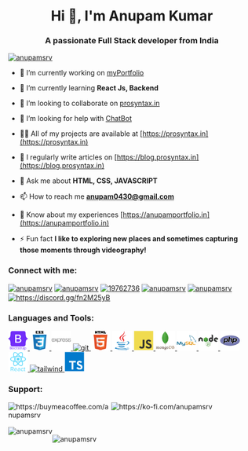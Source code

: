 <h1 align="center">Hi 👋, I'm Anupam Kumar</h1>
<h3 align="center">A passionate Full Stack developer from India</h3>

<p align="left"> <a href="https://github.com/ryo-ma/github-profile-trophy"><img src="https://github-profile-trophy.vercel.app/?username=anupamsrv" alt="anupamsrv" /></a> </p>

- 🔭 I’m currently working on [myPortfolio](httphttps://github.com/anupamsrv/myPortfolio.gits://github.com/anupamsrv/prosyntax.in.git)

- 🌱 I’m currently learning **React Js, Backend**

- 👯 I’m looking to collaborate on [prosyntax.in](https://github.com/anupamsrv/prosyntax.in.git)

- 🤝 I’m looking for help with [ChatBot](https://github.com/anupamsrv/Chatbot.git)

- 👨‍💻 All of my projects are available at [https://prosyntax.in](https://prosyntax.in)

- 📝 I regularly write articles on [https://blog.prosyntax.in](https://blog.prosyntax.in)

- 💬 Ask me about **HTML, CSS, JAVASCRIPT**

- 📫 How to reach me **anupam0430@gmail.com**

- 📄 Know about my experiences [https://anupamportfolio.in](https://anupamportfolio.in)

- ⚡ Fun fact **I like to exploring new places and sometimes capturing those moments through videography!**

<h3 align="left">Connect with me:</h3>
<p align="left">
<a href="https://twitter.com/anupamsrv" target="blank"><img align="center" src="https://raw.githubusercontent.com/rahuldkjain/github-profile-readme-generator/master/src/images/icons/Social/twitter.svg" alt="anupamsrv" height="30" width="40" /></a>
<a href="https://linkedin.com/in/anupamsrv" target="blank"><img align="center" src="https://raw.githubusercontent.com/rahuldkjain/github-profile-readme-generator/master/src/images/icons/Social/linked-in-alt.svg" alt="anupamsrv" height="30" width="40" /></a>
<a href="https://stackoverflow.com/users/19762736" target="blank"><img align="center" src="https://raw.githubusercontent.com/rahuldkjain/github-profile-readme-generator/master/src/images/icons/Social/stack-overflow.svg" alt="19762736" height="30" width="40" /></a>
<a href="https://fb.com/anupamsrv" target="blank"><img align="center" src="https://raw.githubusercontent.com/rahuldkjain/github-profile-readme-generator/master/src/images/icons/Social/facebook.svg" alt="anupamsrv" height="30" width="40" /></a>
<a href="https://instagram.com/anupamsrv" target="blank"><img align="center" src="https://raw.githubusercontent.com/rahuldkjain/github-profile-readme-generator/master/src/images/icons/Social/instagram.svg" alt="anupamsrv" height="30" width="40" /></a>
<a href="https://discord.gg/https://discord.gg/fn2M25yB" target="blank"><img align="center" src="https://raw.githubusercontent.com/rahuldkjain/github-profile-readme-generator/master/src/images/icons/Social/discord.svg" alt="https://discord.gg/fn2M25yB" height="30" width="40" /></a>
</p>

<h3 align="left">Languages and Tools:</h3>
<p align="left"> <a href="https://getbootstrap.com" target="_blank" rel="noreferrer"> <img src="https://raw.githubusercontent.com/devicons/devicon/master/icons/bootstrap/bootstrap-plain-wordmark.svg" alt="bootstrap" width="40" height="40"/> </a> <a href="https://www.w3schools.com/css/" target="_blank" rel="noreferrer"> <img src="https://raw.githubusercontent.com/devicons/devicon/master/icons/css3/css3-original-wordmark.svg" alt="css3" width="40" height="40"/> </a> <a href="https://expressjs.com" target="_blank" rel="noreferrer"> <img src="https://raw.githubusercontent.com/devicons/devicon/master/icons/express/express-original-wordmark.svg" alt="express" width="40" height="40"/> </a> <a href="https://git-scm.com/" target="_blank" rel="noreferrer"> <img src="https://www.vectorlogo.zone/logos/git-scm/git-scm-icon.svg" alt="git" width="40" height="40"/> </a> <a href="https://www.w3.org/html/" target="_blank" rel="noreferrer"> <img src="https://raw.githubusercontent.com/devicons/devicon/master/icons/html5/html5-original-wordmark.svg" alt="html5" width="40" height="40"/> </a> <a href="https://www.java.com" target="_blank" rel="noreferrer"> <img src="https://raw.githubusercontent.com/devicons/devicon/master/icons/java/java-original.svg" alt="java" width="40" height="40"/> </a> <a href="https://developer.mozilla.org/en-US/docs/Web/JavaScript" target="_blank" rel="noreferrer"> <img src="https://raw.githubusercontent.com/devicons/devicon/master/icons/javascript/javascript-original.svg" alt="javascript" width="40" height="40"/> </a> <a href="https://www.mongodb.com/" target="_blank" rel="noreferrer"> <img src="https://raw.githubusercontent.com/devicons/devicon/master/icons/mongodb/mongodb-original-wordmark.svg" alt="mongodb" width="40" height="40"/> </a> <a href="https://www.mysql.com/" target="_blank" rel="noreferrer"> <img src="https://raw.githubusercontent.com/devicons/devicon/master/icons/mysql/mysql-original-wordmark.svg" alt="mysql" width="40" height="40"/> </a> <a href="https://nodejs.org" target="_blank" rel="noreferrer"> <img src="https://raw.githubusercontent.com/devicons/devicon/master/icons/nodejs/nodejs-original-wordmark.svg" alt="nodejs" width="40" height="40"/> </a> <a href="https://www.php.net" target="_blank" rel="noreferrer"> <img src="https://raw.githubusercontent.com/devicons/devicon/master/icons/php/php-original.svg" alt="php" width="40" height="40"/> </a> <a href="https://reactjs.org/" target="_blank" rel="noreferrer"> <img src="https://raw.githubusercontent.com/devicons/devicon/master/icons/react/react-original-wordmark.svg" alt="react" width="40" height="40"/> </a> <a href="https://tailwindcss.com/" target="_blank" rel="noreferrer"> <img src="https://www.vectorlogo.zone/logos/tailwindcss/tailwindcss-icon.svg" alt="tailwind" width="40" height="40"/> </a> <a href="https://www.typescriptlang.org/" target="_blank" rel="noreferrer"> <img src="https://raw.githubusercontent.com/devicons/devicon/master/icons/typescript/typescript-original.svg" alt="typescript" width="40" height="40"/> </a> </p>

<h3 align="left">Support:</h3>
<p><a href="https://www.buymeacoffee.com/https://buymeacoffee.com/anupamsrv"> <img align="left" src="https://cdn.buymeacoffee.com/buttons/v2/default-yellow.png" height="50" width="210" alt="https://buymeacoffee.com/anupamsrv" /></a><a href="https://ko-fi.com/https://ko-fi.com/anupamsrv"> <img align="left" src="https://cdn.ko-fi.com/cdn/kofi3.png?v=3" height="50" width="210" alt="https://ko-fi.com/anupamsrv" /></a></p><br><br>

<p><img align="left" src="https://github-readme-stats.vercel.app/api/top-langs?username=anupamsrv&show_icons=true&locale=en&layout=compact" alt="anupamsrv" /></p>

<p>&nbsp;<img align="center" src="https://github-readme-stats.vercel.app/api?username=anupamsrv&show_icons=true&locale=en" alt="anupamsrv" /></p>
